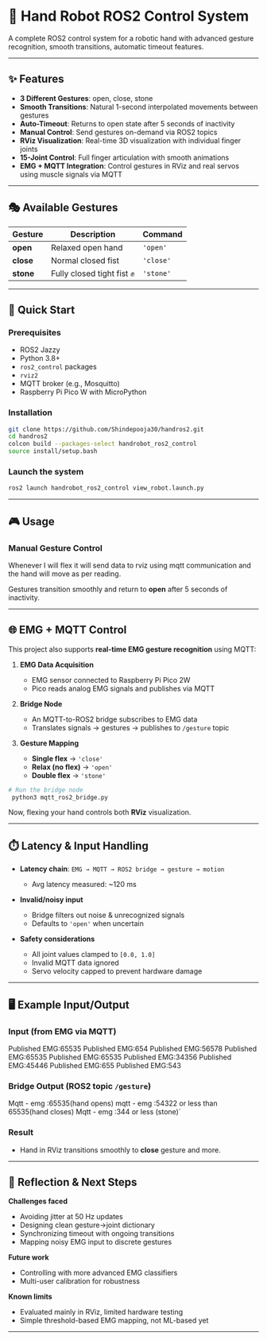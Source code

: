 # 🤖 Hand Robot ROS2 Control System

A complete ROS2 control system for a robotic hand with advanced gesture recognition, smooth transitions, automatic timeout features.

---

## ✨ Features

* **3 Different Gestures**: open, close, stone
* **Smooth Transitions**: Natural 1-second interpolated movements between gestures
* **Auto-Timeout**: Returns to open state after 5 seconds of inactivity
* **Manual Control**: Send gestures on-demand via ROS2 topics
* **RViz Visualization**: Real-time 3D visualization with individual finger joints
* **15-Joint Control**: Full finger articulation with smooth animations
* **EMG + MQTT Integration**: Control gestures in RViz and real servos using muscle signals via MQTT

---

## 🎭 Available Gestures

| Gesture        | Description                        | Command       |
| -------------- | ---------------------------------- | ------------- |
| **open**       | Relaxed open hand                  | `'open'`      |
| **close**      | Normal closed fist                 | `'close'`     |
| **stone**      | Fully closed tight fist ✊          | `'stone'`     |

---

## 🚀 Quick Start

### Prerequisites

* ROS2 Jazzy 
* Python 3.8+
* `ros2_control` packages
* `rviz2`
* MQTT broker (e.g., Mosquitto)
* Raspberry Pi Pico W with MicroPython

### Installation

```bash
git clone https://github.com/Shindepooja30/handros2.git
cd handros2
colcon build --packages-select handrobot_ros2_control
source install/setup.bash
```

### Launch the system

```bash
ros2 launch handrobot_ros2_control view_robot.launch.py
```

---

## 🎮 Usage

### Manual Gesture Control

Whenever I will flex it will send data to rviz using mqtt communication and the hand will move as per reading.

Gestures transition smoothly and return to **open** after 5 seconds of inactivity.

---

## 🌐 EMG + MQTT Control

This project also supports **real-time EMG gesture recognition** using MQTT:

1. **EMG Data Acquisition**

   * EMG sensor connected to Raspberry Pi Pico 2W
   * Pico reads analog EMG signals and publishes via MQTT

2. **Bridge Node**

   * An MQTT-to-ROS2 bridge subscribes to EMG data
   * Translates signals → gestures → publishes to `/gesture` topic

3. **Gesture Mapping**

   * **Single flex** → `'close'`
   * **Relax (no flex)** → `'open'`
   * **Double flex** → `'stone'`

```bash
# Run the bridge node
 python3 mqtt_ros2_bridge.py
```

Now, flexing your hand controls both **RViz** visualization.

---

## ⏱️ Latency & Input Handling

* **Latency chain**: `EMG → MQTT → ROS2 bridge → gesture → motion`

  * Avg latency measured: \~120 ms
* **Invalid/noisy input**

  * Bridge filters out noise & unrecognized signals
  * Defaults to `'open'` when uncertain
* **Safety considerations**

  * All joint values clamped to `[0.0, 1.0]`
  * Invalid MQTT data ignored
  * Servo velocity capped to prevent hardware damage

---

## 🖥️ Example Input/Output

### Input (from EMG via MQTT)
Published EMG:65535
Published EMG:654
Published EMG:56578
Published EMG:65535
Published EMG:65535
Published EMG:34356
Published EMG:45446
Published EMG:655
Published EMG:543

### Bridge Output (ROS2 topic `/gesture`)
Mqtt - emg :65535(hand opens)
mqtt - emg :54322 or less than 65535(hand closes)
Mqtt - emg :344 or less (stone)`

### Result

* Hand in RViz transitions smoothly to **close** gesture and more.

---
## 📝 Reflection & Next Steps

**Challenges faced**

* Avoiding jitter at 50 Hz updates
* Designing clean gesture→joint dictionary
* Synchronizing timeout with ongoing transitions
* Mapping noisy EMG input to discrete gestures

**Future work**

* Controlling with more advanced EMG classifiers
* Multi-user calibration for robustness

**Known limits**

* Evaluated mainly in RViz, limited hardware testing
* Simple threshold-based EMG mapping, not ML-based yet

---
